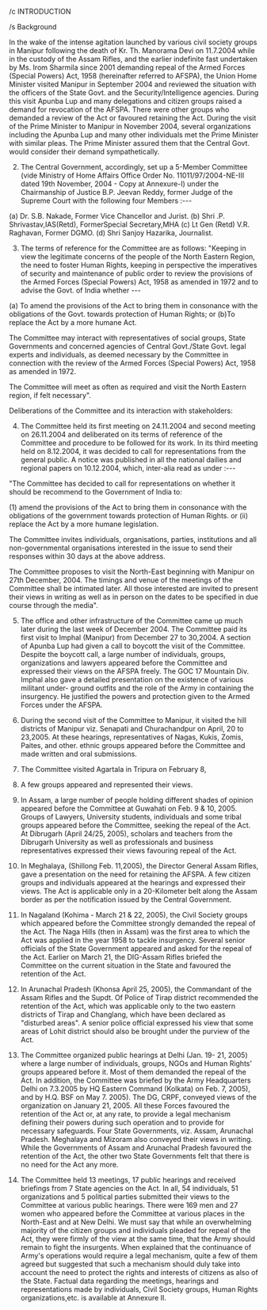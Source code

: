 /c INTRODUCTION

/s Background

In the wake of the intense agitation launched by various
civil society groups in Manipur following the death of Kr. Th.
Manorama Devi on 11.7.2004 while in the custody of the Assam
Rifles, and the earlier indefinite fast undertaken by Ms. Irom
Sharmila since 2001 demanding repeal of the Armed Forces
(Special Powers) Act, 1958 (hereinafter referred to AFSPA), the
Union Home Minister visited Manipur in September 2004 and
reviewed the situation with the officers of the State Govt. and the
Security/Intelligence agencies. During this visit Apunba Lup and
many delegations and citizen groups raised a demand for
revocation of the AFSPA. There were other groups who
demanded a review of the Act or favoured retaining the Act.
During the visit of the Prime Minister to Manipur in November
2004, several organizations including the Apunba Lup and many
other individuals met the Prime Minister with similar pleas. The
Prime Minister assured them that the Central Govt. would
consider their demand sympathetically.

2. The Central Government, accordingly, set up a 5-Member
   Committee (vide Ministry of Home Affairs Office Order No.
   11011/97/2004-NE-III dated 19th November, 2004 - Copy at
   Annexure-I) under the Chairmanship of Justice B.P. Jeevan
   Reddy, former Judge of the Supreme Court with the following
   four Members :---

(a) Dr. S.B. Nakade, Former Vice Chancellor and Jurist.
(b) Shri .P. Shrivastav,IAS(Retd), FormerSpecial Secretary,MHA
(c) Lt Gen (Retd) V.R. Raghavan, Former DGMO.
(d) Shri Sanjoy Hazarika, Journalist.

3. The terms of reference for the Committee are as follows:
   "Keeping in view the legitimate concerns of the people of
   the North Eastern Region, the need to foster Human Rights,
   keeping in perspective the imperatives of security and
   maintenance of public order to review the provisions of the
   Armed Forces (Special Powers) Act, 1958 as amended in 1972
   and to advise the Govt. of India whether ---

(a) To amend the provisions of the Act to bring them in
consonance with the obligations of the Govt. towards protection
of Human Rights; or
(b)To replace the Act by a more humane Act.

The Committee may interact with representatives of social
groups, State Governments and concerned agencies of Central
Govt./State Govt. legal experts and individuals, as deemed
necessary by the Committee in connection with the review of the
Armed Forces (Special Powers) Act, 1958 as amended in 1972.

The Committee will meet as often as required and visit the
North Eastern region, if felt necessary".

Deliberations of the Committee and its interaction with
stakeholders:

4. The Committee held its first meeting on 24.11.2004 and
   second meeting on 26.11.2004 and deliberated on its terms of
   reference of the Committee and procedure to be followed for its
   work. In its third meeting held on 8.12.2004, it was decided to
   call for representations from the general public. A notice was
   published in all the national dailies and regional papers on
   10.12.2004, which, inter-alia read as under :---

"The Committee has decided to call for representations on
whether it should be recommend to the Government of India to:

(1) amend the provisions of the Act to bring them in
consonance with the obligations of the government towards
protection of Human Rights. or
(ii) replace the Act by a more humane legislation.

The Committee invites individuals, organisations, parties,
institutions and all non-governmental organisations interested in
the issue to send their responses within 30 days at the above
address.

The Committee proposes to visit the North-East beginning with
Manipur on 27th December, 2004. The timings and venue of the
meetings of the Committee shall be intimated later. All those
interested are invited to present their views in writing as well as
in person on the dates to be specified in due course through the
media".

5. The office and other infrastructure of the Committee came up
   much later during the last week of December 2004. The
   Committee paid its first visit to Imphal (Manipur) from December
   27 to 30,2004. A section of Apunba Lup had given a call to
   boycott the visit of the Committee. Despite the boycott call, a
   large number of individuals, groups, organizations and lawyers
   appeared before the Committee and expressed their views on
   the AFSPA freely. The GOC 17 Mountain Div. Imphal also gave a
   detailed presentation on the existence of various militant under-
   ground outfits and the role of the Army in containing the
   insurgency. He justified the powers and protection given to the
   Armed Forces under the AFSPA.

6. During the second visit of the Committee to Manipur, it
   visited the hill districts of Manipur viz. Senapati and
   Churachandpur on April, 20 to 23,2005. At these hearings,
   representatives of Nagas, Kukis, Zomis, Paites, and other. ethnic
   groups appeared before the Committee and made written and
   oral submissions.

7. The Committee visited Agartala in Tripura on February 8,
2005. A few groups appeared and represented their views.

8. In Assam, a large number of people holding different shades
   of opinion appeared before the Committee at Guwahati on Feb. 9
   & 10, 2005. Groups of Lawyers, University students, individuals
   and some tribal groups appeared before the Committee, seeking
   the repeal of the Act. At Dibrugarh (April 24/25, 2005), scholars
   and teachers from the Dibrugarh University as well as
   professionals and business representatives expressed their views
   favouring repeal of the Act.

9. In Meghalaya, (Shillong Feb. 11,2005), the Director
   General Assam Rifles, gave a presentation on the need for
   retaining the AFSPA. A few citizen groups and individuals
   appeared at the hearings and expressed their views. The Act is
   applicable only in a 20-Kilometer belt along the Assam border as
   per the notification issued by the Central Government.

10. In Nagaland (Kohima - March 21 & 22, 2005), the Civil
    Society groups which appeared before the Committee strongly
    demanded the repeal of the Act. The Naga Hills (then in Assam)
    was the first area to which the Act was applied in the year 1958
    to tackle insurgency. Several senior officials of the State
    Government appeared and asked for the repeal of the Act.
    Earlier on March 21, the DIG-Assam Rifles briefed the Committee
    on the current situation in the State and favoured the retention
    of the Act.

11. In Arunachal Pradesh (Khonsa April 25, 2005), the
    Commandant of the Assam Rifles and the Supdt. Of Police of
    Tirap district recommended the retention of the Act, which was
    applicable only to the two eastern districts of Tirap and
    Changlang, which have been declared as "disturbed areas". A
    senior police official expressed his view that some areas of Lohit
    district should also be brought under the purview of the Act.

12. The Committee organized public hearings at Delhi (Jan. 19-
    21, 2005) where a large number of individuals, groups, NGOs
    and Human Rights' groups appeared before it. Most of them
    demanded the repeal of the Act. In addition, the Committee was
    briefed by the Army Headquarters Delhi on 7.3.2005 by HQ
    Eastern Command (Kolkata) on Feb. 7, 2005), and by H.Q. BSF
    on May 7. 2005). The DG, CRPF, conveyed views of the
    organization on January 21, 2005. All these Forces favoured the
    retention of the Act or, at any rate, to provide a legal mechanism
    defining their powers during such operation and to provide for
    necessary safeguards. Four State Governments, viz. Assam,
    Arunachal Pradesh. Meghalaya and Mizoram also conveyed their
    views in writing. While the Governments of Assam and Arunachal
    Pradesh favoured the retention of the Act, the other two State
    Governments felt that there is no need for the Act any more.

13. The Committee held 13 meetings, 17 public hearings and
    received briefings from 7 State agencies on the Act. In all, 54
    individuals, 51 organizations and 5 political parties submitted
    their views to the Committee at various public hearings. There
    were 169 men and 27 women who appeared before the
    Committee at various places in the North-East and at New Delhi.
    We must say that while an overwhelming majority of the citizen
    groups and individuals pleaded for repeal of the Act, they were
    firmly of the view at the same time, that the Army should remain
    to fight the insurgents. When explained that the continuance of
    Army's operations would require a legal mechanism, quite a few
    of them agreed but suggested that such a mechanism should
    duly take into account the need to protect the rights and
    interests of citizens as also of the State. Factual data regarding
    the meetings, hearings and representations made by individuals,
    Civil Society groups, Human Rights organizations,etc. is available
    at Annexure II.
